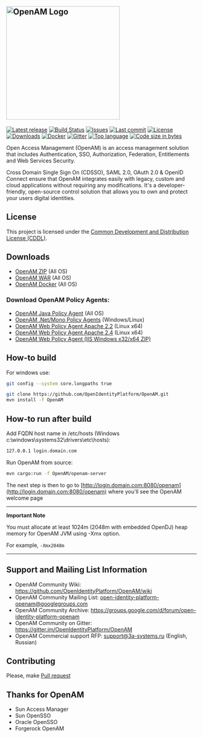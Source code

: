 ## <img alt="OpenAM Logo" src="https://github.com/OpenIdentityPlatform/OpenAM/raw/master/logo.png" width="300"/>
[![Latest release](https://img.shields.io/github/release/OpenIdentityPlatform/OpenAM.svg)](https://github.com/OpenIdentityPlatform/OpenAM/releases)
[![Build Status](https://travis-ci.com/OpenIdentityPlatform/OpenAM.svg)](https://travis-ci.com/OpenIdentityPlatform/OpenAM)
[![Issues](https://img.shields.io/github/issues/OpenIdentityPlatform/OpenAM.svg)](https://github.com/OpenIdentityPlatform/OpenAM/issues)
[![Last commit](https://img.shields.io/github/last-commit/OpenIdentityPlatform/OpenAM.svg)](https://github.com/OpenIdentityPlatform/OpenAM/commits/master)
[![License](https://img.shields.io/badge/license-CDDL-blue.svg)](https://github.com/OpenIdentityPlatform/OpenAM/blob/master/LICENSE.md)
[![Downloads](https://img.shields.io/github/downloads/OpenIdentityPlatform/OpenAM/total.svg)](https://github.com/OpenIdentityPlatform/OpenAM/releases)
[![Docker](https://img.shields.io/docker/pulls/openidentityplatform/openam.svg)](https://hub.docker.com/r/openidentityplatform/openam)
[![Gitter](https://img.shields.io/gitter/room/nwjs/nw.js.svg)](https://gitter.im/OpenIdentityPlatform/OpenAM)
[![Top language](https://img.shields.io/github/languages/top/OpenIdentityPlatform/OpenAM.svg)](https://github.com/OpenIdentityPlatform/OpenAM)
[![Code size in bytes](https://img.shields.io/github/languages/code-size/OpenIdentityPlatform/OpenAM.svg)](https://github.com/OpenIdentityPlatform/OpenAM)

Open Access Management (OpenAM) is an access management solution that includes Authentication, SSO, Authorization, Federation, Entitlements and Web Services Security.

Cross Domain Single Sign On (CDSSO), SAML 2.0, OAuth 2.0 & OpenID Connect ensure that OpenAM integrates easily with legacy, custom and cloud applications without requiring any modifications. It's a developer-friendly, open-source control solution that allows you to own and protect your users digital identities.

## License
This project is licensed under the [Common Development and Distribution License (CDDL)](https://github.com/OpenIdentityPlatform/OpenAM/blob/master/LICENSE.md). 

## Downloads 
* [OpenAM ZIP](https://github.com/OpenIdentityPlatform/OpenAM/releases) (All OS)
* [OpenAM WAR](https://github.com/OpenIdentityPlatform/OpenAM/releases) (All OS)
* [OpenAM Docker](https://hub.docker.com/r/openidentityplatform/openam/) (All OS)
### Download OpenAM Policy Agents:
* [OpenAM Java Policy Agent](https://github.com/OpenIdentityPlatform/OpenAM-JEE-Agents#downloads) (All OS)
* [OpenAM .Net/Mono Policy Agents](https://github.com/OpenIdentityPlatform/OpenAM-.Net-Agent#Установка-файлов-бинарной-поставки) (Windows/Linux)
* [OpenAM Web Policy Agent Apache 2.2](https://github.com/OpenIdentityPlatform/OpenAM-Web-Agents#downloads) (Linux x64)
* [OpenAM Web Policy Agent Apache 2.4](https://github.com/OpenIdentityPlatform/OpenAM-Web-Agents#downloads) (Linux x64)
* [OpenAM Web Policy Agent (IIS  Windows x32/x64 ZIP)](https://ci.appveyor.com/api/buildjobs/cnebrw2f43my9vxr/artifacts/IIS_WINNT_4.1.0.zip)

## How-to build
For windows use:
```bash
git config --system core.longpaths true
```

```bash
git clone https://github.com/OpenIdentityPlatform/OpenAM.git
mvn install -f OpenAM
```

## How-to run after build
Add FQDN host name in /etc/hosts (Windows c:\windows\systems32\drivers\etc\hosts):

```bash
127.0.0.1 login.domain.com
```

Run OpenAM from source:

```bash
mvn cargo:run -f OpenAM/openam-server
```

The next step is then to go to [http://login.domain.com:8080/openam](http://login.domain.com:8080/openam) where you'll see the OpenAM welcome page

---
**Important Note**

You must allocate at least 1024m (2048m with embedded OpenDJ) heap memory for OpenAM JVM using -Xmx option. 

For example, `-Xmx2048m`

---


## Support and Mailing List Information
* OpenAM Community Wiki: https://github.com/OpenIdentityPlatform/OpenAM/wiki
* OpenAM Community Mailing List: open-identity-platform-openam@googlegroups.com
* OpenAM Community Archive: https://groups.google.com/d/forum/open-identity-platform-openam
* OpenAM Community on Gitter: https://gitter.im/OpenIdentityPlatform/OpenAM
* OpenAM Commercial support RFP: support@3a-systems.ru (English, Russian)

## Contributing
Please, make [Pull request](https://github.com/OpenIdentityPlatform/OpenAM/pulls)

## Thanks for OpenAM
* Sun Access Manager
* Sun OpenSSO
* Oracle OpenSSO
* Forgerock OpenAM
